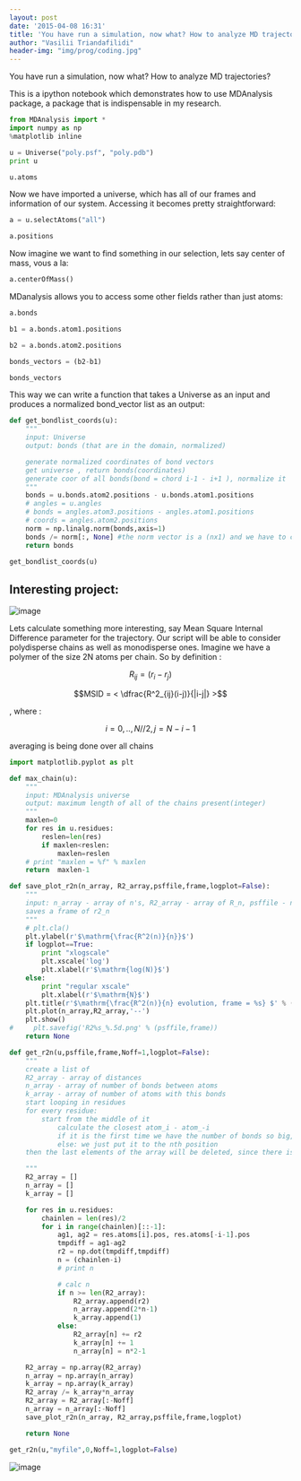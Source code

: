 ```yaml
---
layout: post
date: '2015-04-08 16:31'
title: 'You have run a simulation, now what? How to analyze MD trajectories?'
author: "Vasilii Triandafilidi"
header-img: "img/prog/coding.jpg"
---
```


You have run a simulation, now what? How to analyze MD trajectories?

This is a ipython notebook which demonstrates how to use MDAnalysis
package, a package that is indispensable in my research.

```python
from MDAnalysis import *
import numpy as np
%matplotlib inline
```

```python
u = Universe("poly.psf", "poly.pdb")
print u
```

```python
u.atoms
```

Now we have imported a universe, which has all of our frames and
information of our system. Accessing it becomes pretty straightforward:

```python
a = u.selectAtoms("all")
```

```python
a.positions
```

Now imagine we want to find something in our selection, lets say center
of mass, vous a la:

```python
a.centerOfMass()
```

MDanalysis allows you to access some other fields rather than just
atoms:

```python
a.bonds
```

```python
b1 = a.bonds.atom1.positions
```

```python
b2 = a.bonds.atom2.positions
```

```python
bonds_vectors = (b2-b1)
```

```python
bonds_vectors
```

This way we can write a function that takes a Universe as an input and
produces a normalized bond\_vector list as an output:

```python
def get_bondlist_coords(u):
    """
    input: Universe
    output: bonds (that are in the domain, normalized)

    generate normalized coordinates of bond vectors
    get universe , return bonds(coordinates)
    generate coor of all bonds(bond = chord i-1 - i+1 ), normalize it
    """
    bonds = u.bonds.atom2.positions - u.bonds.atom1.positions
    # angles = u.angles
    # bonds = angles.atom3.positions - angles.atom1.positions
    # coords = angles.atom2.positions
    norm = np.linalg.norm(bonds,axis=1)
    bonds /= norm[:, None] #the norm vector is a (nx1) and we have to create dummy directions -> (n,3)
    return bonds
```

```python
get_bondlist_coords(u)
```

Interesting project:
--------------------

![image](./images/output_1_0.png)

Lets calculate something more interesting, say Mean Square Internal
Difference parameter for the trajectory. Our script will be able to
consider polydisperse chains as well as monodisperse ones. Imagine we
have a polymer of the size 2N atoms per chain. So by definition :

$$R_{ij} = (r_i - r_j)$$

$$MSID = < \dfrac{R^2_{ij}(i-j)}{|i-j|} >$$

, where :

$$i = 0,..,N//2, j = N-i-1$$

averaging is being done over all chains

```python
import matplotlib.pyplot as plt

def max_chain(u):
    """
    input: MDAnalysis universe
    output: maximum length of all of the chains present(integer)
    """
    maxlen=0
    for res in u.residues:
        reslen=len(res)
        if maxlen<reslen:
            maxlen=reslen
    # print "maxlen = %f" % maxlen
    return  maxlen-1

def save_plot_r2n(n_array, R2_array,psffile,frame,logplot=False):
    """
    input: n_array - array of n's, R2_array - array of R_n, psffile - name of future files, frame, logplot
    saves a frame of r2_n
    """
    # plt.cla()
    plt.ylabel(r'$\mathrm{\frac{R^2(n)}{n}}$')
    if logplot==True:
        print "xlogscale"
        plt.xscale('log')
        plt.xlabel(r'$\mathrm{log(N)}$')
    else:
        print "regular xscale"
        plt.xlabel(r'$\mathrm{N}$')
    plt.title(r'$\mathrm{\frac{R^2(n)}{n} evolution, frame = %s} $' % (frame) )
    plt.plot(n_array,R2_array,'--')
    plt.show()
#     plt.savefig('R2%s_%.5d.png' % (psffile,frame))
    return None

def get_r2n(u,psffile,frame,Noff=1,logplot=False):
    """
    create a list of
    R2_array - array of distances
    n_array - array of number of bonds between atoms
    k_array - array of number of atoms with this bonds
    start looping in residues
    for every residue:
        start from the middle of it
            calculate the closest atom_i - atom_-i
            if it is the first time we have the number of bonds so big, we expand our lists by appending
            else: we just put it to the nth position
    then the last elements of the array will be deleted, since there is not enough statistics for this chains

    """
    R2_array = []
    n_array = []
    k_array = []

    for res in u.residues:
        chainlen = len(res)/2
        for i in range(chainlen)[::-1]:
            ag1, ag2 = res.atoms[i].pos, res.atoms[-i-1].pos
            tmpdiff = ag1-ag2
            r2 = np.dot(tmpdiff,tmpdiff)
            n = (chainlen-i)
            # print n

            # calc n
            if n >= len(R2_array):
                R2_array.append(r2)
                n_array.append(2*n-1)
                k_array.append(1)
            else:
                R2_array[n] += r2
                k_array[n] += 1
                n_array[n] = n*2-1

    R2_array = np.array(R2_array)
    n_array = np.array(n_array)
    k_array = np.array(k_array)
    R2_array /= k_array*n_array
    R2_array = R2_array[:-Noff]
    n_array = n_array[:-Noff]
    save_plot_r2n(n_array, R2_array,psffile,frame,logplot)

    return None

get_r2n(u,"myfile",0,Noff=1,logplot=False)
```

![image](./images/output_20_1.png)
